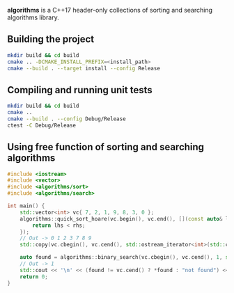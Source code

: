 **algorithms** is a C++17 header-only collections of sorting and searching algorithms library.

## Building the project

```bash
mkdir build && cd build
cmake .. -DCMAKE_INSTALL_PREFIX=<install_path>
cmake --build . --target install --config Release
```

## Compiling and running unit tests

```bash
mkdir build && cd build
cmake ..
cmake --build . --config Debug/Release
ctest -C Debug/Release
```

## Using free function of sorting and searching algorithms 

```cpp
#include <iostream>
#include <vector>
#include <algorithms/sort>
#include <algorithms/search>

int main() {
    std::vector<int> vc{ 7, 2, 1, 9, 8, 3, 0 };
    algorithms::quick_sort_hoare(vc.begin(), vc.end(), [](const auto& lhs, const auto& rhs) {
        return lhs < rhs; 
    });
    // Out -> 0 1 2 3 7 8 9
    std::copy(vc.cbegin(), vc.cend(), std::ostream_iterator<int>(std::cout, " "));

    auto found = algorithms::binary_search(vc.cbegin(), vc.cend(), 1, std::less<>());
    // Out -> 1
    std::cout << '\n' << (found != vc.cend() ? *found : "not found") << '\n';
    return 0;
}
```